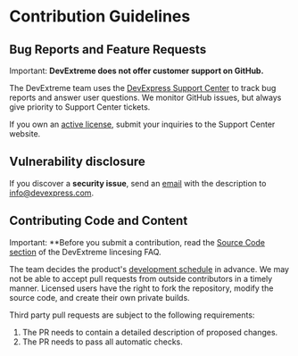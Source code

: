 # Contribution Guidelines

## Bug Reports and Feature Requests

Important: **DevExtreme does not offer customer support on GitHub.**

The DevExtreme team uses the [DevExpress Support Center](https://www.devexpress.com/sc) to track bug reports and answer user questions. We monitor GitHub issues, but always give priority to Support Center tickets.

If you own an [active license](https://js.devexpress.com/Licensing/), submit your inquiries to the Support Center website.

## Vulnerability disclosure

If you discover a **security issue**, send an [email](mailto:info@devexpress.com) with the description to info@devexpress.com.

## Contributing Code and Content

Important: **Before you submit a contribution, read the [Source Code section](https://js.devexpress.com/Licensing/) of the DevExtreme lincesing FAQ.

The team decides the product's [development schedule](https://js.devexpress.com/React/Roadmap/) in advance. We may not be able to accept pull requests from outside contributors in a timely manner. Licensed users have the right to fork the repository, modify the source code, and create their own private builds.

Third party pull requests are subject to the following requirements:

1. The PR needs to contain a detailed description of proposed changes.
2. The PR needs to pass all automatic checks.